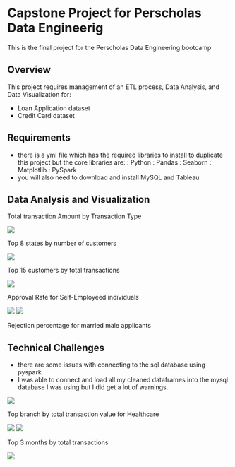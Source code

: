 # Capstone Project for Perscholas Data Engineerig
This is the final project for the Perscholas Data Engineering bootcamp

## Overview
This project requires management of an ETL process, Data Analysis, and Data Visualization for:

-  Loan Application dataset 
-  Credit Card dataset

## Requirements
- there is a yml file which has the required libraries to install to duplicate this project but the core libraries are:
    : Python 
    : Pandas
    : Seaborn
    : Matplotlib
    : PySpark
- you will also need to download and install MySQL and Tableau

## Data Analysis and Visualization

Total transaction Amount by Transaction Type

![](images/transaction_types_amounts.png)

Top 8 states by number of customers 

![](images/top_8_states_by_customer.png)

Top 15 customers by total transactions

![](images/top15_customers_by_total_transaction_amounts.png)

Approval Rate for Self-Employeed individuals

![](images/self_employ1.png)
![](images/self_employ2.png)

Rejection percentage for married male applicants

## Technical Challenges
- there are some issues with connecting to the sql database using pyspark.
- I was able to connect and load all my cleaned dataframes into the mysql database I was using but I did get a lot of warnings.



![](images/married_men.png)

Top branch by total transaction value for Healthcare

![](images/top_3_branch_healthcare.png)
![](images/top_branch_healthcare.png)

Top 3 months by total transactions

![](images/top3months.png)




